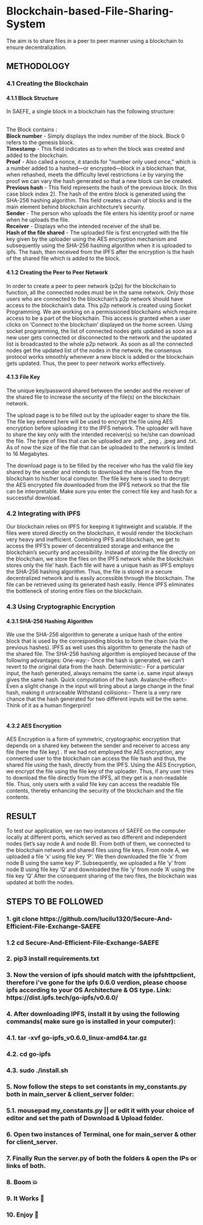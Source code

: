 # Blockchain-based-File-Sharing-System
The aim is to share files in a peer to peer manner using a blockchain to ensure decentralization. 

<h2>METHODOLOGY</h2>

<h3>4.1 Creating the Blockchain</h3>

<h4>4.1.1 Block Structure</h4>
In SAEFE, a single block in a blockchain has the following structure:<br><br>

 
The Block contains : <br>
<b>Block number</b> - Simply displays the index number of the block. Block 0 refers to the genesis block.<br>
<b>Timestamp</b> - This field indicates as to when the block was created and added to the blockchain.  <br>
<b>Proof</b> - Also called a nonce, it stands for "number only used once," which is a number added to a hashed—or encrypted—block in a blockchain that, when rehashed, meets the difficulty level restrictions i.e by varying the proof we can vary the hash generated so that a new block can be created. <br>
<b>Previous hash</b> - This field represents the hash of the previous block. (In this case block index 2). The hash of the entire block is generated using the SHA-256 hashing algorithm. This field creates a chain of blocks and is the main element behind blockchain architecture’s security.<br>
<b>Sender</b> - The person who uploads the file enters his identity proof or name when he uploads the file.<br>
<b>Receiver</b> - Displays who the intended receiver of the shall be.<br>
<b>Hash of the file shared</b> - The uploaded file is first encrypted with the file key given by the uploader using the AES encryption mechanism and subsequently using the SHA-256 hashing algorithm when it is uploaded to ipfs. The hash, then received from the IPFS after the encryption is the hash of the shared file which is added to the block.<br>
 
<h4>4.1.2 Creating the Peer to Peer Network </h4>
In order to create a peer to peer network (p2p) for the blockchain to function, all the connected nodes must be in the same network. Only those users who are connected to the blockchain’s p2p network should have access to the blockchain’s data. This p2p network is created using  Socket Programming. We are working on a permissioned blockchains which require access to be a part of the blockchain. This access is granted when a user clicks on ‘Connect to the blockchain’ displayed on the home screen. Using socket programming, the list of connected nodes gets updated as soon as a new user gets connected or disconnected to the network and the updated list is broadcasted to the whole p2p  network. As soon as all the connected nodes get the updated list of the nodes in the network, the consensus protocol works smoothly whenever a new block is added or the blockchain gets updated. Thus, the peer to peer network works effectively.
 
<h4>4.1.3 File Key</h4>
The unique key/password shared between the sender and the receiver of the shared file to increase the security of the file(s) on the blockchain network.

The upload page is to be filled out by the uploader eager to share the file. The file key entered here will be used to encrypt the file using AES encryption before uploading it to the IPFS network. The uploader will have to share the key only with the intended receiver(s) so he/she can download the file. The type of files that can be uploaded are .pdf , .png , .jpeg and .txt. As of now the size of the file that can be uploaded to the network is limited to 16 Megabytes. 

The download page is to be filled by the receiver who has the valid file key shared by the sender and intends to download the shared file from the blockchain to his/her local computer. The file key here is used to decrypt: the AES encrypted file downloaded from the IPFS network so that the file can be interpretable. Make sure you enter the correct file key and hash for a successful download.
 
<h3>4.2 Integrating with IPFS</h3>
 
Our blockchain relies on IPFS for keeping it lightweight and scalable. If the files were stored directly on the blockchain, it would render the blockchain very heavy and inefficient. Combining IPFS and blockchain, we get to access the IPFS’s power of decentralized storage and enhance the blockchain’s security and accessibility. Instead of storing the file directly on the blockchain, we store the files on the IPFS network while the blockchain stores only the file’ hash. Each file will have a unique hash as IPFS employs the SHA-256 hashing algorithm. Thus, the file is stored in a secure decentralized network and is easily accessible through the blockchain. The file can be retrieved using its generated hash easily. Hence IPFS eliminates the bottleneck of storing entire files on the blockchain.
 
 
<h3>4.3 Using Cryptographic Encryption</h3>
<h4>4.3.1 SHA-256 Hashing Algorithm</h4>

We use the SHA-256 algorithm to generate a unique hash of the entire block that is used by the corresponding blocks to form the chain (via the previous hashes). IPFS as well uses this algorithm to generate the hash of the shared file. The SHA-256 hashing algorithm is employed because of the following advantages:
One-way:- Once the hash is generated, we can’t revert to the original data from the hash.
Deterministic:- For a particular input, the hash generated, always remains the same i.e. same input always gives the same hash.
Quick computation of the hash.
Avalanche-effect:- Even a slight change in the input will bring about a large change in the final hash, making it untraceable
Withstand collisions:- There is a very rare chance that the hash generated for two different inputs will be the same. Think of it as a human fingerprint!<br><br>
<h4>4.3.2 AES Encryption</h4>
AES Encryption is a form of symmetric, cryptographic encryption that depends on a shared key between the sender and receiver to access any file (here the file key) . If we had not employed the AES encryption, any connected user to the blockchain can access the file hash and thus, the shared file using the hash, directly from the IPFS. Using the AES Encryption, we encrypt the file using the file key of the uploader. Thus, if any user tries to download the file directly from the IPFS, all they get is a non-readable file. Thus, only users with a valid file key can access the readable file contents, thereby enhancing the security of the blockchain and the file contents.


<h2>RESULT</h2>

To test our application, we ran two instances of  SAEFE on the computer locally at different ports, which served as two different and independent nodes (let’s say node A and node B). From both of them, we connected to the blockchain network and shared files using file keys.
From node A, we uploaded a file ‘x’ using file key ‘P’. 
We then downloaded the file ‘x’  from node B using the same key P’.
Subsequently, we uploaded a file ‘y’ from node B using file key ‘Q’ and downloaded the file ‘y’ from node ‘A’ using the file key ‘Q’
After the consequent sharing of the two files, the blockchain was updated at both the nodes.


<h2>STEPS TO BE FOLLOWED</h2>
<h3>1. git clone https://github.com/lucilu1320/Secure-And-Efficient-File-Exchange-SAEFE</h3>
<h3>1.2 cd Secure-And-Efficient-File-Exchange-SAEFE</h3>
<h3>2. pip3 install requirements.txt </h3>
<h3>3. Now the version of ipfs should match with the ipfshttpclient, therefore i've gone for the ipfs 0.6.0 verdion, please choose ipfs according to your OS Architecture & OS type.
Link: https://dist.ipfs.tech/go-ipfs/v0.6.0/ </h3>
<h3>4. After downloading IPFS, install it by using the following commands( make sure go is installed in your computer):</h3>
       <h3>4.1. tar -xvf go-ipfs_v0.6.0_linux-amd64.tar.gz</h3>
       <h3>4.2. cd go-ipfs<h3>
       <h3>4.3. sudo ./install.sh</h3>
<h3>5. Now follow the steps to set constants in my_constants.py both in main_server & client_server folder:</h3>
        <h3>5.1. mousepad my_constants.py || or edit it with your choice of editor and set the path of Download & Upload folder.</h3>
<h3>6. Open two instances of Terminal, one for main_server & other for client_server.</h3>
<h3>7. Finally Run the server.py of both the folders & open the IPs or links of both.</h3>
<h3>8. Boom 💥 </h3>
<h3> 9. It Works 🚀 </h3>
<h3> 10. Enjoy 🤡 </h3>

